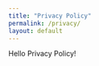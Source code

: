 ```yaml
---
title: "Privacy Policy"
permalink: /privacy/
layout: default
---
```


<div class="container chise-page">
    <div class="privacy-policy">
    Hello Privacy Policy!
    </div>
</div>